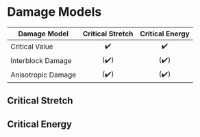 # Damage Models

| Damage Model           | Critical Stretch | Critical Energy |
|------------------------|:----------------:|:---------------:|
| Critical Value         | :heavy_check_mark:| :heavy_check_mark:|
| Interblock Damage      | (:heavy_check_mark:)| (:heavy_check_mark:)|
| Anisotropic Damage     | (:heavy_check_mark:)| (:heavy_check_mark:)|

## Critical Stretch

## Critical Energy